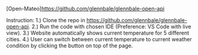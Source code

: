 [Open-Mateo]https://github.com/glennbale/glennbale-open-api

Instruction:
1.) Clone the repo in https://github.com/glennbale/glennbale-open-api.
2.) Run the code with chosen IDE (Preference: VS Code with live view).
3.) Website automatically shows current temperature for 5 different cities.
4.) User can switch between current temperature to current weather condition by clicking the button on top of the page.